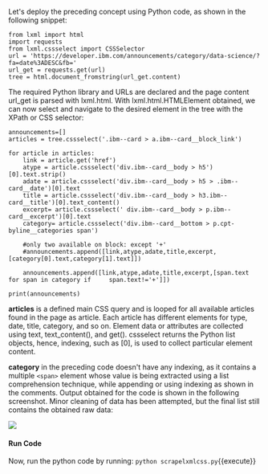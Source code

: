 Let's deploy the preceding concept using Python code, as shown in the following snippet:

```
from lxml import html
import requests
from lxml.cssselect import CSSSelector
url = 'https://developer.ibm.com/announcements/category/data-science/?fa=date%3ADESC&fb='
url_get = requests.get(url)
tree = html.document_fromstring(url_get.content)
```

The required Python library and URLs are declared and the page content url_get is parsed with lxml.html. With lxml.html.HTMLElement obtained, we can now select and navigate to the desired element in the tree with the XPath or CSS selector:

```
announcements=[]
articles = tree.cssselect('.ibm--card > a.ibm--card__block_link')

for article in articles:
    link = article.get('href')
    atype = article.cssselect('div.ibm--card__body > h5')[0].text.strip()
    adate = article.cssselect('div.ibm--card__body > h5 > .ibm--card__date')[0].text
    title = article.cssselect('div.ibm--card__body > h3.ibm--card__title')[0].text_content()
    excerpt= article.cssselect(' div.ibm--card__body > p.ibm--card__excerpt')[0].text
    category= article.cssselect('div.ibm--card__bottom > p.cpt-byline__categories span')
    
    #only two available on block: except '+'
    #announcements.append([link,atype,adate,title,excerpt,[category[0].text,category[1].text]])
    
    announcements.append([link,atype,adate,title,excerpt,[span.text for span in category if     span.text!='+']])

print(announcements)
```

**articles** is a defined main CSS query and is looped for all available articles found in the page as article. Each article has different elements for type, date, title, category, and so on. Element data or attributes are collected using text, text_content(), and get(). cssselect returns the Python list objects, hence, indexing, such as [0], is used to collect particular element content.

**category** in the preceding code doesn't have any indexing, as it contains a multiple `<span>` element whose value is being extracted using a list comprehension technique, while appending or using indexing as shown in the comments. Output obtained for the code is shown in the following screenshot. Minor cleaning of data has been attempted, but the final list still contains the obtained raw data:

![](https://github.com/fenago/katacoda-scenarios/raw/master/web-scraping-with-python/chapter-03-02/steps/15/1.JPG)

#### Run Code
Now, run the python code by running: `python scrapelxmlcss.py`{{execute}}
